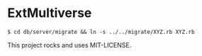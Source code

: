 # ExtMultiverse

    $ cd db/server/migrate && ln -s ../../migrate/XYZ.rb XYZ.rb

This project rocks and uses MIT-LICENSE.
